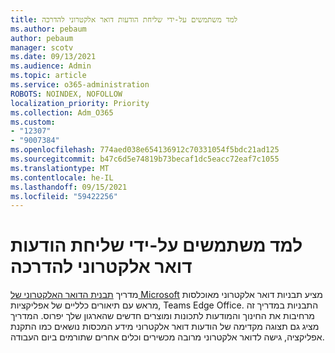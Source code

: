```yaml
---
title: למד משתמשים על-ידי שליחת הודעות דואר אלקטרוני להדרכה
ms.author: pebaum
author: pebaum
manager: scotv
ms.date: 09/13/2021
ms.audience: Admin
ms.topic: article
ms.service: o365-administration
ROBOTS: NOINDEX, NOFOLLOW
localization_priority: Priority
ms.collection: Adm_O365
ms.custom:
- "12307"
- "9007384"
ms.openlocfilehash: 774aed038e654136912c70331054f5bdc21ad125
ms.sourcegitcommit: b47c6d5e74819b73becaf1dc5eacc72eaf7c1055
ms.translationtype: MT
ms.contentlocale: he-IL
ms.lasthandoff: 09/15/2021
ms.locfileid: "59422256"
---
```

# <a name="educate-users-by-sending-training-emails"></a>למד משתמשים על-ידי שליחת הודעות דואר אלקטרוני להדרכה

מדריך [תבנית הדואר האלקטרוני של Microsoft](https://admin.microsoft.com/adminportal/home#/emailtemplates) מציע תבניות דואר אלקטרוני מאוכלסות מראש עם תיאורים כלליים של אפליקציות, Teams Edge Office. התבניות במדריך זה מרחיבות את החינוך והמודעות לתכונות ומוצרים חדשים שהארגון שלך יפרוס. המדריך מציג גם תצוגה מקדימה של הודעות דואר אלקטרוני מידע המכסות נושאים כמו התקנת אפליקציה, גישה לדואר אלקטרוני מרובה מכשירים וכלים אחרים שתורמים ביום העבודה.